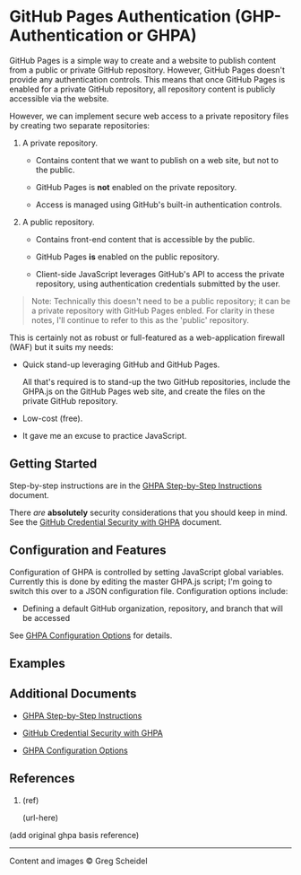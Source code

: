 # GitHub Pages Authentication (GHP-Authentication or GHPA)

GitHub Pages is a simple way to create and a website to publish content from a public or private GitHub repository. However, GitHub Pages doesn't provide any authentication controls. This means that once GitHub Pages is enabled for a private GitHub repository, all repository content is publicly accessible via the website.

However, we can implement secure web access to a private repository files by creating two separate repositories:

 1. A private repository.

     - Contains content that we want to publish on a web site, but not to the public.

     - GitHub Pages is **not** enabled on the private repository.

     - Access is managed using GitHub's built-in authentication controls.

  2. A public repository.

      - Contains front-end content that is accessible by the public.

      - GitHub Pages **is** enabled on the public repository.

      - Client-side JavaScript leverages GitHub's API to access the private repository, using authentication credentials submitted by the user.
      
   > Note: Technically this doesn't need to be a public repository; it can be a private repository with GitHub Pages enbled. For clarity in these notes, I'll continue to refer to this as the 'public' repository.

This is certainly not as robust or full-featured as a web-application firewall (WAF) but it suits my needs:

 - Quick stand-up leveraging GitHub and GitHub Pages.
 
   All that's required is to stand-up the two GitHub repositories, include the GHPA.js on the GitHub Pages web site, and create the files on the private GitHub repository.

 - Low-cost (free).

 - It gave me an excuse to practice JavaScript.

## Getting Started

Step-by-step instructions are in the [GHPA Step-by-Step Instructions](GHPA-Step-by-Step.md) document.

There *are* **absolutely** security considerations that you should keep in mind. See the [GitHub Credential Security with GHPA](GitHub-Credential-Security.md) document.

## Configuration and Features

Configuration of GHPA is controlled by setting JavaScript global variables. Currently this is done by editing the master GHPA.js script; I'm going to switch this over to a JSON configuration file.  Configuration options include:

 - Defining a default GitHub organization, repository, and branch that will be accessed 

See [GHPA Configuration Options](GHPA-Configuration.md) for details.

## Examples



## Additional Documents

 - [GHPA Step-by-Step Instructions](GHPA-Step-by-Step.md)

 - [GitHub Credential Security with GHPA](GitHub-Credential-Security.md)

 - [GHPA Configuration Options](GHPA-Configuration.md)

## References

 1. (ref)

    (url-here)

(add original ghpa basis reference)

---
Content and images © Greg Scheidel
